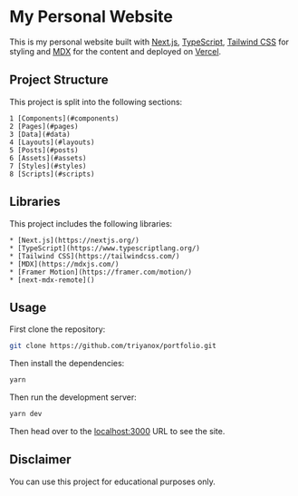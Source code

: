 # My Personal Website

This is my personal website built with [Next.js](https://nextjs.org/), [TypeScript](https://www.typescriptlang.org/), [Tailwind CSS](https://tailwindcss.com/) for styling and [MDX](https://mdxjs.com/) for the content and deployed on [Vercel](https://vercel.com/).

## Project Structure

This project is split into the following sections:

    1 [Components](#components)
    2 [Pages](#pages)
    3 [Data](#data)
    4 [Layouts](#layouts)
    5 [Posts](#posts)
    6 [Assets](#assets)
    7 [Styles](#styles)
    8 [Scripts](#scripts)

## Libraries

This project includes the following libraries:

    * [Next.js](https://nextjs.org/)
    * [TypeScript](https://www.typescriptlang.org/)
    * [Tailwind CSS](https://tailwindcss.com/)
    * [MDX](https://mdxjs.com/)
    * [Framer Motion](https://framer.com/motion/)
    * [next-mdx-remote]()

## Usage

First clone the repository:

```bash
git clone https://github.com/triyanox/portfolio.git
```

Then install the dependencies:

```bash
yarn
```

Then run the development server:

````bash
yarn dev

````

Then head over to the [localhost:3000](http://localhost:3000) URL to see the site.

## Disclaimer

You can use this project for educational purposes only.
